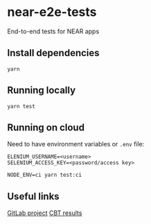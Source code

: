 # near-e2e-tests

End-to-end tests for NEAR apps


## Install dependencies

```
yarn
```

## Running locally
```
yarn test
```

## Running on cloud

Need to have environment variables or `.env` file:

```
ELENIUM_USERNAME=<username>
SELENIUM_ACCESS_KEY=<password/access key>
```

```
NODE_ENV=ci yarn test:ci
```

## Useful links

[GitLab project](https://gitlab.com/near-protocol/near-e2e-tests)
[CBT results](https://app.crossbrowsertesting.com/selenium/results)
